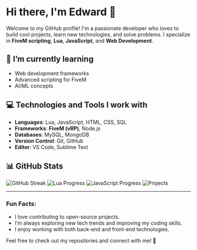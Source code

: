 # Hi there, I'm Edward 👋

Welcome to my GitHub profile! I'm a passionate developer who loves to build cool projects, learn new technologies, and solve problems. I specialize in **FiveM scripting**, **Lua**, **JavaScript**, and **Web Development**.

## 🌱 I’m currently learning
- Web development frameworks
- Advanced scripting for FiveM
- AI/ML concepts

## 💻 Technologies and Tools I work with
- **Languages**: Lua, JavaScript, HTML, CSS, SQL
- **Frameworks**: **FiveM (vRP)**, Node.js
- **Databases**: MySQL, MongoDB
- **Version Control**: Git, GitHub
- **Editor**: VS Code, Sublime Text

## 📊 GitHub Stats

![GitHub Streak](https://img.shields.io/badge/Contributions-+30%20days-yellowgreen)
![Lua Progress](https://img.shields.io/badge/Lua-70%25-brightgreen)
![JavaScript Progress](https://img.shields.io/badge/JavaScript-80%25-blue)
![Projects](https://img.shields.io/badge/Projects%20Created-20-blue)

---

### Fun Facts:
- I love contributing to open-source projects.
- I’m always exploring new tech trends and improving my coding skills.
- I enjoy working with both back-end and front-end technologies.

Feel free to check out my repositories and connect with me! 🚀
